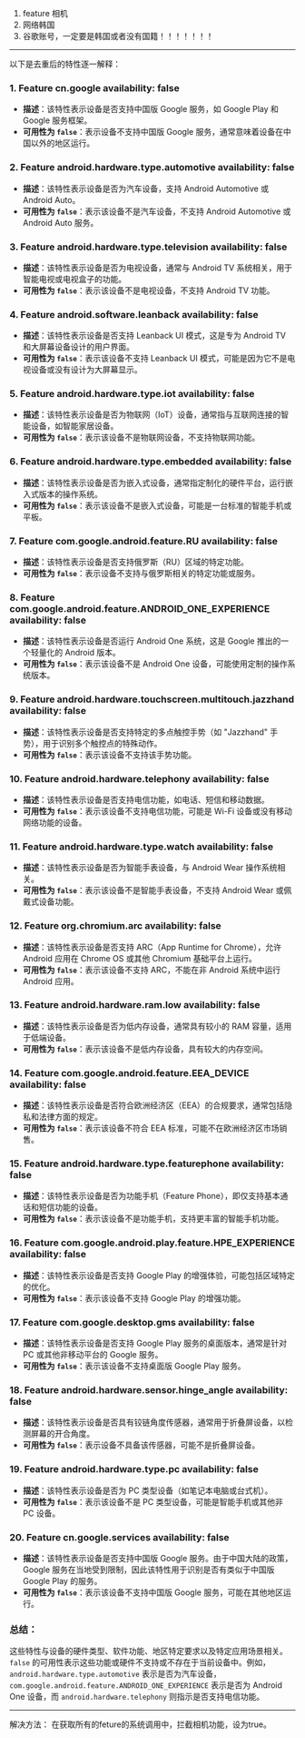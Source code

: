 1. feature 相机
2. 网络韩国
3. 谷歌账号，一定要是韩国或者没有国籍！！！！！！！



--------

以下是去重后的特性逐一解释：

### 1. **Feature cn.google availability: false**

- **描述**：该特性表示设备是否支持中国版 Google 服务，如 Google Play 和 Google 服务框架。
- **可用性为 `false`**：表示设备不支持中国版 Google 服务，通常意味着设备在中国以外的地区运行。

### 2. **Feature android.hardware.type.automotive availability: false**

- **描述**：该特性表示设备是否为汽车设备，支持 Android Automotive 或 Android Auto。
- **可用性为 `false`**：表示该设备不是汽车设备，不支持 Android Automotive 或 Android Auto 服务。

### 3. **Feature android.hardware.type.television availability: false**

- **描述**：该特性表示设备是否为电视设备，通常与 Android TV 系统相关，用于智能电视或电视盒子的功能。
- **可用性为 `false`**：表示该设备不是电视设备，不支持 Android TV 功能。

### 4. **Feature android.software.leanback availability: false**

- **描述**：该特性表示设备是否支持 Leanback UI 模式，这是专为 Android TV 和大屏幕设备设计的用户界面。
- **可用性为 `false`**：表示该设备不支持 Leanback UI 模式，可能是因为它不是电视设备或没有设计为大屏幕显示。

### 5. **Feature android.hardware.type.iot availability: false**

- **描述**：该特性表示设备是否为物联网（IoT）设备，通常指与互联网连接的智能设备，如智能家居设备。
- **可用性为 `false`**：表示该设备不是物联网设备，不支持物联网功能。

### 6. **Feature android.hardware.type.embedded availability: false**

- **描述**：该特性表示设备是否为嵌入式设备，通常指定制化的硬件平台，运行嵌入式版本的操作系统。
- **可用性为 `false`**：表示该设备不是嵌入式设备，可能是一台标准的智能手机或平板。

### 7. **Feature com.google.android.feature.RU availability: false**

- **描述**：该特性表示设备是否支持俄罗斯（RU）区域的特定功能。
- **可用性为 `false`**：表示设备不支持与俄罗斯相关的特定功能或服务。

### 8. **Feature com.google.android.feature.ANDROID_ONE_EXPERIENCE availability: false**

- **描述**：该特性表示设备是否运行 Android One 系统，这是 Google 推出的一个轻量化的 Android 版本。
- **可用性为 `false`**：表示该设备不是 Android One 设备，可能使用定制的操作系统版本。

### 9. **Feature android.hardware.touchscreen.multitouch.jazzhand availability: false**

- **描述**：该特性表示设备是否支持特定的多点触控手势（如 "Jazzhand" 手势），用于识别多个触控点的特殊动作。
- **可用性为 `false`**：表示该设备不支持该手势功能。

### 10. **Feature android.hardware.telephony availability: false**

- **描述**：该特性表示设备是否支持电信功能，如电话、短信和移动数据。
- **可用性为 `false`**：表示该设备不支持电信功能，可能是 Wi-Fi 设备或没有移动网络功能的设备。

### 11. **Feature android.hardware.type.watch availability: false**

- **描述**：该特性表示设备是否为智能手表设备，与 Android Wear 操作系统相关。
- **可用性为 `false`**：表示该设备不是智能手表设备，不支持 Android Wear 或佩戴式设备功能。

### 12. **Feature org.chromium.arc availability: false**

- **描述**：该特性表示设备是否支持 ARC（App Runtime for Chrome），允许 Android 应用在 Chrome OS 或其他 Chromium 基础平台上运行。
- **可用性为 `false`**：表示该设备不支持 ARC，不能在非 Android 系统中运行 Android 应用。

### 13. **Feature android.hardware.ram.low availability: false**

- **描述**：该特性表示设备是否为低内存设备，通常具有较小的 RAM 容量，适用于低端设备。
- **可用性为 `false`**：表示该设备不是低内存设备，具有较大的内存空间。

### 14. **Feature com.google.android.feature.EEA_DEVICE availability: false**

- **描述**：该特性表示设备是否符合欧洲经济区（EEA）的合规要求，通常包括隐私和法律方面的规定。
- **可用性为 `false`**：表示该设备不符合 EEA 标准，可能不在欧洲经济区市场销售。

### 15. **Feature android.hardware.type.featurephone availability: false**

- **描述**：该特性表示设备是否为功能手机（Feature Phone），即仅支持基本通话和短信功能的设备。
- **可用性为 `false`**：表示该设备不是功能手机，支持更丰富的智能手机功能。

### 16. **Feature com.google.android.play.feature.HPE_EXPERIENCE availability: false**

- **描述**：该特性表示设备是否支持 Google Play 的增强体验，可能包括区域特定的优化。
- **可用性为 `false`**：表示该设备不支持 Google Play 的增强功能。

### 17. **Feature com.google.desktop.gms availability: false**

- **描述**：该特性表示设备是否支持 Google Play 服务的桌面版本，通常是针对 PC 或其他非移动平台的 Google 服务。
- **可用性为 `false`**：表示该设备不支持桌面版 Google Play 服务。

### 18. **Feature android.hardware.sensor.hinge_angle availability: false**

- **描述**：该特性表示设备是否具有铰链角度传感器，通常用于折叠屏设备，以检测屏幕的开合角度。
- **可用性为 `false`**：表示设备不具备该传感器，可能不是折叠屏设备。

### 19. **Feature android.hardware.type.pc availability: false**

- **描述**：该特性表示设备是否为 PC 类型设备（如笔记本电脑或台式机）。
- **可用性为 `false`**：表示该设备不是 PC 类型设备，可能是智能手机或其他非 PC 设备。

### 20. **Feature cn.google.services availability: false**

- **描述**：该特性表示设备是否支持中国版 Google 服务。由于中国大陆的政策，Google 服务在当地受到限制，因此该特性用于识别是否有类似于中国版 Google Play 的服务。
- **可用性为 `false`**：表示该设备不支持中国版 Google 服务，可能在其他地区运行。

### 总结：

这些特性与设备的硬件类型、软件功能、地区特定要求以及特定应用场景相关。`false` 的可用性表示这些功能或硬件不支持或不存在于当前设备中。例如，`android.hardware.type.automotive` 表示是否为汽车设备，`com.google.android.feature.ANDROID_ONE_EXPERIENCE` 表示是否为 Android One 设备，而 `android.hardware.telephony` 则指示是否支持电信功能。

---

解决方法：
在获取所有的feture的系统调用中，拦截相机功能，设为true。

